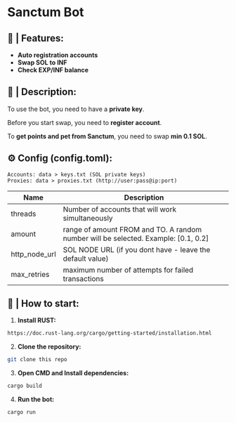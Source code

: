 # Sanctum Bot

## 🤖 | Features:
- **Auto registration accounts**
- **Swap SOL to INF**
- **Check EXP/INF balance**


## 📝 | Description:
To use the bot, you need to have a **private key**. 

Before you start swap, you need to **register account**.

To **get points and pet from Sanctum**, you need to swap **min 0.1 SOL**.


## ⚙️ Config (config.toml):

```
Accounts: data > keys.txt (SOL private keys)
Proxies: data > proxies.txt (http://user:pass@ip:port)
```


| Name    | Description                                                                        |
|---------|------------------------------------------------------------------------------------|
| threads | Number of accounts that will work simultaneously                                   |
| amount | range of amount FROM and TO. A random number will be selected. Example: [0.1, 0.2] |
| http_node_url | SOL NODE URL (if you dont have - leave the default value)                          |
| max_retries | maximum number of attempts for failed transactions                         |


## 🚀 | How to start:
1. **Install RUST:**
```bash
https://doc.rust-lang.org/cargo/getting-started/installation.html
```
2. **Clone the repository:**
```bash
git clone this repo
```
3. **Open CMD and Install dependencies:**
```bash
cargo build
```
4. **Run the bot:**
```bash
cargo run
```